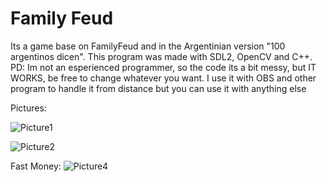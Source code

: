 # Family Feud
Its a game base on FamilyFeud and in the Argentinian version "100 argentinos dicen".
This program was made with SDL2, OpenCV and C++.
PD: Im not an esperienced programmer, so the code its a bit messy, but IT WORKS, be free to change whatever you want.
I use it with OBS and other program to handle it from distance but you can use it with anything else

Pictures:

![Picture1](https://user-images.githubusercontent.com/37775910/147397772-ae6ad574-ebc6-4072-8de0-4d19b5de6619.png)

![Picture2](https://user-images.githubusercontent.com/37775910/147397820-3fd6d592-b1a7-41b7-9f4d-ae04019c11b5.png)

Fast Money:
![Picture4](https://user-images.githubusercontent.com/37775910/147397824-94b500e7-8921-4f73-a118-068f9dbb14f2.png)
